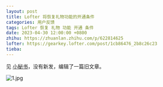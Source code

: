 ```yaml
---
layout: post
title: Lofter 将恢复礼物功能的开通条件
categories: 用户反馈
tags: Lofter 恢复 礼物 功能 开通 条件
date: 2023-04-30 12:00:00 +0800
zhihu: https://zhuanlan.zhihu.com/p/622814625
lofter: https://gearkey.lofter.com/post/1cb86476_2b8c26c23
tieba: 
---
```


见 [小秘书](https://lofterxms.lofter.com/post/1d6ce799_2b7b022ab)，没有新发，编辑了一篇旧文章。

![1.jpg](https://s2.loli.net/2023/04/18/y6eFvxdoZ8L3MR4.jpg)